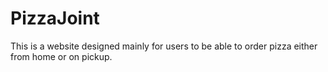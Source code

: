 # PizzaJoint
This is a website designed mainly for users to be able to order pizza either from home or on pickup.
